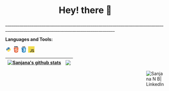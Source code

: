 ###                                                                               <h1 align="center" >Hey! there 👋</h1>
<p>____________________________________________________________________________________________________________________________________</p>

<!--
**san-10/san-10** is a ✨ _special_ ✨ repository because its `README.md` (this file) appears on your GitHub profile.

Here are some ideas to get you started:

- 🔭 I’m currently working on ...
- 🌱 I’m currently learning ...
- 👯 I’m looking to collaborate on ...
- 🤔 I’m looking for help with ...
- 💬 Ask me about ...
- 📫 How to reach me: ...
- 😄 Pronouns: ...
- ⚡ Fun fact: ...
-->



**Languages and Tools:**  

<code><img height="20" src="https://raw.githubusercontent.com/github/explore/80688e429a7d4ef2fca1e82350fe8e3517d3494d/topics/python/python.png"></code>
<code><img height="20" src="https://raw.githubusercontent.com/github/explore/80688e429a7d4ef2fca1e82350fe8e3517d3494d/topics/html/html.png"></code>
<code><img height="20" src="https://raw.githubusercontent.com/github/explore/80688e429a7d4ef2fca1e82350fe8e3517d3494d/topics/css/css.png"></code>
<code><img height="20" src="https://raw.githubusercontent.com/github/explore/80688e429a7d4ef2fca1e82350fe8e3517d3494d/topics/javascript/javascript.png"></code>
  


| <a href="https://github.com/san-10/github-readme-stats"><img align="center" src="https://github-readme-stats.vercel.app/api?username=san-10&show_icons=true&include_all_commits=true&theme=buefy&hide_border=true" alt="Sanjana's github stats" /></a> | <a href="https://github.com/san-10/github-readme-stats"><img align="center" src="https://github-readme-stats.vercel.app/api/top-langs/?username=san-10&layout=compact&theme=buefy&hide_border=true" /></a> |
| ------------- | ------------- |



<a href="https://www.linkedin.com/in/sanjana-n-b-3a8750212/">
  <img align="right" alt="Sanjana N B| LinkedIn" width="60px" src="https://images.unsplash.com/photo-1611944212129-29977ae1398c?ixid=MnwxMjA3fDB8MHxzZWFyY2h8MXx8bGlua2VkaW4lMjBsb2dvfGVufDB8fDB8fA%3D%3D&ixlib=rb-1.2.1&w=1000&q=80" />
</a>



